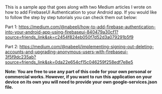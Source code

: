 This is a sample app that goes along with two Medium articles I wrote on how to add FirebaseUI Authentication to your Android app. If you would like to follow the step by step tutorials you can check them out below:

Part 1:
https://medium.com/@nabeelj/how-to-add-firebase-authentication-into-your-android-app-using-firebaseui-840479a30cf1?source=friends_link&sk=c2454f824eb050f7d52d3a079291b5f9

Part 2:
https://medium.com/@nabeelj/implementing-signing-out-deleting-accounts-and-upgrading-anonymous-users-with-firebaseui-3f5f9dc235ab?source=friends_link&sk=0da22e654cf15c046259f258edf7e8e5

**Note: You are free to use any part of this code for your own personal or commercial works. However, if you want to run this application on your device on its own you will need to provide your own google-services.json file.**
